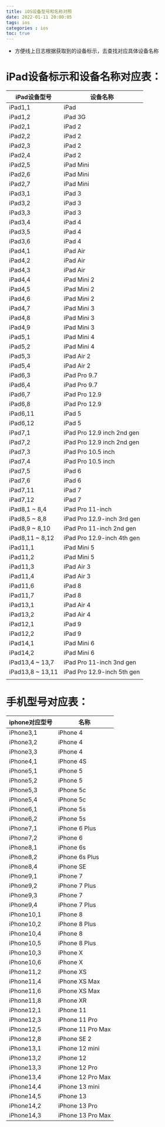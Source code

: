 ```yaml
---
title: iOS设备型号和名称对照
date: 2022-01-11 20:00:05
tags: ios
categories : ios
toc: true
---
```


- 方便线上日志根据获取到的设备标示，去查找对应具体设备名称

# iPad设备标示和设备名称对应表：

| iPad设备型号 | 设备名称 |
| --- | --- |
| iPad1,1 | iPad |
| iPad1,2 | iPad 3G |
| iPad2,1 | iPad 2 |
| iPad2,2 | iPad 2 |
| iPad2,3 | iPad 2 |
| iPad2,4 | iPad 2 |
| iPad2,5 | iPad Mini |
| iPad2,6 | iPad Mini |
| iPad2,7 | iPad Mini |
| iPad3,1 | iPad 3 |
| iPad3,2 | iPad 3 |
| iPad3,3 | iPad 3 |
| iPad3,4 | iPad 4 |
| iPad3,5 | iPad 4 |
| iPad3,6 | iPad 4 |
| iPad4,1 | iPad Air |
| iPad4,2 | iPad Air |
| iPad4,3 | iPad Air |
| iPad4,4 | iPad Mini 2 |
| iPad4,5 | iPad Mini 2 |
| iPad4,6 | iPad Mini 2 |
| iPad4,7 | iPad Mini 3 |
| iPad4,8 | iPad Mini 3 |
| iPad4,9 | iPad Mini 3 |
| iPad5,1 | iPad Mini 4 |
| iPad5,2 | iPad Mini 4 |
| iPad5,3 | iPad Air 2 |
| iPad5,4 | iPad Air 2 |
| iPad6,3 | iPad Pro 9.7 |
| iPad6,4 | iPad Pro 9.7 |
| iPad6,7 | iPad Pro 12.9 |
| iPad6,8 | iPad Pro 12.9 |
| iPad6,11 | iPad 5 |
| iPad6,12 | iPad 5 |
| iPad7,1 | iPad Pro 12.9 inch 2nd gen |
| iPad7,2 | iPad Pro 12.9 inch 2nd gen |
| iPad7,3 | iPad Pro 10.5 inch |
| iPad7,4 | iPad Pro 10.5 inch |
| iPad7,5 | iPad 6 |
| iPad7,6 | iPad 6 |
| iPad7,11 | iPad 7 |
| iPad7,12 | iPad 7 |
| iPad8,1 ~ 8,4 | iPad Pro 11-inch |
| iPad8,5 ~ 8,8 | iPad Pro 12.9-inch 3rd gen |
| iPad8,9 ~ 8,10 | iPad Pro 11-inch 2nd gen |
| iPad8,11 ~ 8,12 | iPad Pro 12.9-inch 4th gen |
| iPad11,1 | iPad Mini 5 |
| iPad11,2 | iPad Mini 5 |
| iPad11,3 | iPad Air 3 |
| iPad11,4 | iPad Air 3 |
| iPad11,6 | iPad 8 |
| iPad11,7 | iPad 8 |
| iPad13,1 | iPad Air 4 |
| iPad13,2 | iPad Air 4 |
| iPad12,1 | iPad 9 |
| iPad12,2 | iPad 9 |
| iPad14,1 | iPad Mini 6 |
| iPad14,2 | iPad Mini 6 |
| iPad13,4 ~ 13,7 | iPad Pro 11-inch 3nd gen |
| iPad13,8 ~ 13,11 | iPad Pro 12.9-inch 5th gen |
|  |  |


# 手机型号对应表：

| iphone对应型号 | 名称 |
| --- | --- |
| iPhone3,1 | iPhone 4 |
| iPhone3,2 | iPhone 4 |
| iPhone3,3 | iPhone 4 |
| iPhone4,1 | iPhone 4S |
| iPhone5,1 | iPhone 5 |
| iPhone5,2 | iPhone 5 |
| iPhone5,3 | iPhone 5c |
| iPhone5,4 | iPhone 5c |
| iPhone6,1 | iPhone 5s |
| iPhone6,2 | iPhone 5s |
| iPhone7,1 | iPhone 6 Plus |
| iPhone7,2 | iPhone 6 |
| iPhone8,1 | iPhone 6s |
| iPhone8,2 | iPhone 6s Plus |
| iPhone8,4 | iPhone SE |
| iPhone9,1 | iPhone 7 |
| iPhone9,2 | iPhone 7 Plus |
| iPhone9,3 | iPhone 7 |
| iPhone9,4 | iPhone 7 Plus |
| iPhone10,1 | iPhone 8 |
| iPhone10,2 | iPhone 8 Plus |
| iPhone10,4 | iPhone 8 |
| iPhone10,5 | iPhone 8 Plus |
| iPhone10,3 | iPhone X |
| iPhone10,6 | iPhone X |
| iPhone11,2 | iPhone XS |
| iPhone11,4 | iPhone XS Max |
| iPhone11,6 | iPhone XS Max |
| iPhone11,8 | iPhone XR |
| iPhone12,1 | iPhone 11 |
| iPhone12,3 | iPhone 11 Pro |
| iPhone12,5 | iPhone 11 Pro Max |
| iPhone12,8 | iPhone SE 2 |
| iPhone13,1 | iPhone 12 mini |
| iPhone13,2 | iPhone 12 |
| iPhone13,3 | iPhone 12 Pro |
| iPhone13,4 | iPhone 12 Pro Max |
| iPhone14,4 | iPhone 13 mini |
| iPhone14,5 | iPhone 13 |
| iPhone14,2 | iPhone 13 Pro |
| iPhone14,3 | iPhone 13 Pro Max |
